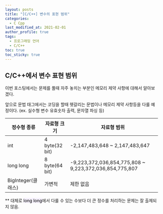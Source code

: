 ```yaml
---
layout: posts
title: "[C/C++] 변수의 표현 범위"
categories:
  - C Cpp
last_modified_at: 2021-02-01
author_profile: true
tags:
  - 프로그래밍 언어
  - C/C++
toc: true
toc_sticky: true
---
```


## C/C++에서 변수 표현 범위

이번 포스팅에서는 문제를 풀때 자주 놓치는 부분인 메모리 제약 사항에 대해서 알아보겠다.

앞으로 문법 태그에서는 코딩을 할때 헷갈리는 문법이나 메모리 제약 사항등을 다룰 예정이다. (ex. 실수형 변수 유효숫자 출력, 문자열 파싱 등)

|정수형 종류|자료형 크기|자료형 범위|
|------|---|---|
|int|4 byte(32 bit)|-2,147,483,648 ~ 2,147,483,647|
|long long|8 byte(64 bit)|-9,223,372,036,854,775,808 ~ 9,223,372,036,854,775,807|
|BigInteger(클래스)|가변적|제한 없음|


** 대체로 <mark style='background-color: #f5f0ff'>long long</mark>에서 다룰 수 있는 수보다 더 큰 정수를 처리하는 문제는 잘 출제되지 않음.
